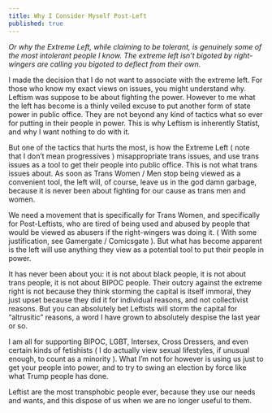 ```yaml
---
title: Why I Consider Myself Post-Left
published: true
---
```

<i>Or why the Extreme Left, while claiming to be tolerant, is genuinely some of the most intolerant people I know. The extreme left isn’t bigoted by right-wingers are calling you bigoted to deflect from their own.</i>

I made the decision that I do not want to associate with the extreme left. For those who know my exact views on issues, you might understand why. Leftism was suppose to be about fighting the power. However to me what the left has become is a thinly veiled excuse to put another form of state power in public office. They are not beyond any kind of tactics what so ever for putting in their people in power. This is why Leftism is inherently Statist, and why I want nothing to do with it.

But one of the tactics that hurts the most, is how the Extreme Left ( note that I don’t mean progressives ) misappropriate trans issues, and use trans issues as a tool to get their people into public office. This is not what trans issues about. As soon as Trans Women / Men stop being viewed as a convenient tool, the left will, of course, leave us in the god damn garbage, because it is never been about fighting for our cause as trans men and women.

We need a movement that is specifically for Trans Women, and specifically for Post-Leftists, who are tired of being used and abused by people that would be viewed as abusers if the right-wingers was doing it. ( With some justification, see Gamergate / Comicsgate ). But what has become apparent is the left will use anything they view as a potential tool to put their people in power.

It has never been about you: it is not about black people, it is not about trans people, it is not about BIPOC people. Their outcry against the extreme right is not because they think storming the capital is itself immoral, they just upset because they did it for individual reasons, and not collectivist reasons. But you can absolutely bet Leftists will storm the capital for “altrusitic” reasons, a word I have grown to absolutely despise the last year or so.

I am all for supporting BIPOC, LGBT, Intersex, Cross Dressers, and even certain kinds of fetishists ( I do actually view sexual lifestyles, if unusual enough, to count as a minority ). What I’m not for however is using us just to get your people into power, and to try to swing an election by force like what Trump people has done.

Leftist are the most transphobic people ever, because they use our needs and wants, and this dispose of us when we are no longer useful to them.
